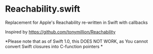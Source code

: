 Reachability.swift
==================

Replacement for Apple's Reachability re-written in Swift with callbacks

Inspired by https://github.com/tonymillion/Reachability 

*Please note that as of Swift 1.0, this DOES NOT WORK, as  You cannot convert Swift closures into C-function pointers *

